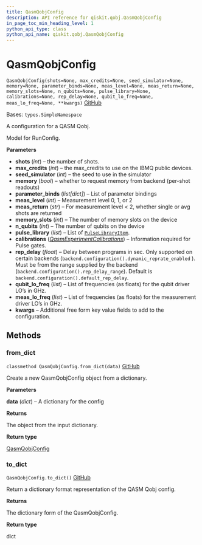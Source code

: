 ```yaml
---
title: QasmQobjConfig
description: API reference for qiskit.qobj.QasmQobjConfig
in_page_toc_min_heading_level: 1
python_api_type: class
python_api_name: qiskit.qobj.QasmQobjConfig
---
```


# QasmQobjConfig

<span id="qiskit.qobj.QasmQobjConfig" />

`QasmQobjConfig(shots=None, max_credits=None, seed_simulator=None, memory=None, parameter_binds=None, meas_level=None, meas_return=None, memory_slots=None, n_qubits=None, pulse_library=None, calibrations=None, rep_delay=None, qubit_lo_freq=None, meas_lo_freq=None, **kwargs)` [GitHub](https://github.com/qiskit/qiskit/tree/stable/0.18/qiskit/qobj/qasm_qobj.py "view source code")

Bases: `types.SimpleNamespace`

A configuration for a QASM Qobj.

Model for RunConfig.

**Parameters**

*   **shots** (*int*) – the number of shots.
*   **max\_credits** (*int*) – the max\_credits to use on the IBMQ public devices.
*   **seed\_simulator** (*int*) – the seed to use in the simulator
*   **memory** (*bool*) – whether to request memory from backend (per-shot readouts)
*   **parameter\_binds** (*list\[dict]*) – List of parameter bindings
*   **meas\_level** (*int*) – Measurement level 0, 1, or 2
*   **meas\_return** (*str*) – For measurement level \< 2, whether single or avg shots are returned
*   **memory\_slots** (*int*) – The number of memory slots on the device
*   **n\_qubits** (*int*) – The number of qubits on the device
*   **pulse\_library** (*list*) – List of [`PulseLibraryItem`](qiskit.qobj.PulseLibraryItem "qiskit.qobj.PulseLibraryItem").
*   **calibrations** ([*QasmExperimentCalibrations*](qiskit.qobj.QasmExperimentCalibrations "qiskit.qobj.QasmExperimentCalibrations")) – Information required for Pulse gates.
*   **rep\_delay** (*float*) – Delay between programs in sec. Only supported on certain backends (`backend.configuration().dynamic_reprate_enabled` ). Must be from the range supplied by the backend (`backend.configuration().rep_delay_range`). Default is `backend.configuration().default_rep_delay`.
*   **qubit\_lo\_freq** (*list*) – List of frequencies (as floats) for the qubit driver LO’s in GHz.
*   **meas\_lo\_freq** (*list*) – List of frequencies (as floats) for the measurement driver LO’s in GHz.
*   **kwargs** – Additional free form key value fields to add to the configuration.

## Methods

### from\_dict

<span id="qiskit.qobj.QasmQobjConfig.from_dict" />

`classmethod QasmQobjConfig.from_dict(data)` [GitHub](https://github.com/qiskit/qiskit/tree/stable/0.18/qiskit/qobj/qasm_qobj.py "view source code")

Create a new QasmQobjConfig object from a dictionary.

**Parameters**

**data** (*dict*) – A dictionary for the config

**Returns**

The object from the input dictionary.

**Return type**

[QasmQobjConfig](qiskit.qobj.QasmQobjConfig "qiskit.qobj.QasmQobjConfig")

### to\_dict

<span id="qiskit.qobj.QasmQobjConfig.to_dict" />

`QasmQobjConfig.to_dict()` [GitHub](https://github.com/qiskit/qiskit/tree/stable/0.18/qiskit/qobj/qasm_qobj.py "view source code")

Return a dictionary format representation of the QASM Qobj config.

**Returns**

The dictionary form of the QasmQobjConfig.

**Return type**

dict

